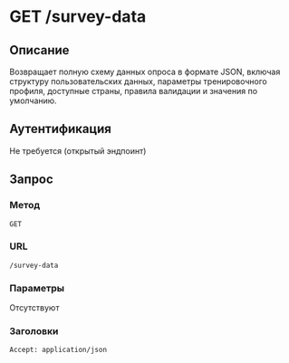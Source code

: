 # GET /survey-data
## Описание
Возвращает полную схему данных опроса в формате JSON, включая структуру пользовательских данных, параметры тренировочного профиля, доступные страны, правила валидации и значения по умолчанию.

## Аутентификация
Не требуется (открытый эндпоинт)

## Запрос
### Метод
`GET`

### URL
`/survey-data`

### Параметры
Отсутствуют

### Заголовки
```http
Accept: application/json
